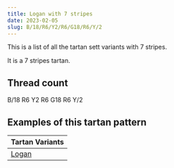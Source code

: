 ```yaml
---
title: Logan with 7 stripes
date: 2023-02-05
slug: B/18/R6/Y2/R6/G18/R6/Y/2
---
```

This is a list of all the tartan sett variants with 7 stripes.

It is a 7 stripes tartan.


## Thread count
B/18 R6 Y2 R6 G18 R6 Y/2

## Examples of this tartan pattern

| Tartan Variants |
|---------------|
| [Logan](/variants/b/18/r6/y2/r6/g18/r6/y/2-b304080-g008000-rc00000-yf0c000)||
